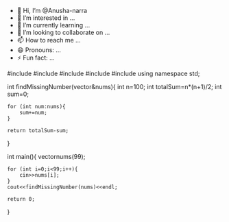 - 👋 Hi, I’m @Anusha-narra
- 👀 I’m interested in ...
- 🌱 I’m currently learning ...
- 💞️ I’m looking to collaborate on ...
- 📫 How to reach me ...
- 😄 Pronouns: ...
- ⚡ Fun fact: ...

<!---
Anusha-narra/Anusha-narra is a ✨ special ✨ repository because its `README.md` (this file) appears on your GitHub profile.
You can click the Preview link to take a look at your changes.
--->
#include <cmath>
#include <cstdio>
#include <vector>
#include <iostream>
#include <algorithm>
using namespace std;


int findMissingNumber(vector<int>&nums){
    int n=100; 
    int totalSum=n*(n+1)/2; 
    int sum=0;

    for (int num:nums){
        sum+=num;
    }

    return totalSum-sum;
}

int main(){
    vector<int>nums(99);

    for (int i=0;i<99;i++){
        cin>>nums[i];
    }
    cout<<findMissingNumber(nums)<<endl;

    return 0;
}
